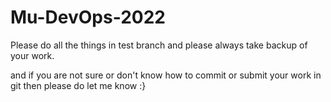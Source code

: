 # Mu-DevOps-2022
Please do all the things in test branch and please always take backup of your work.

and if you are not sure or don't know how to commit or submit your work in git then please do let me know :}

